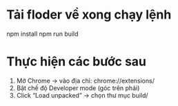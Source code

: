 # Tải floder về xong chạy lệnh 
npm install
npm run build
# Thực hiện các bước sau
1. Mở Chrome → vào địa chỉ: chrome://extensions/
2. Bật chế độ Developer mode (góc trên phải)
3. Click “Load unpacked” → chọn thư mục build/
